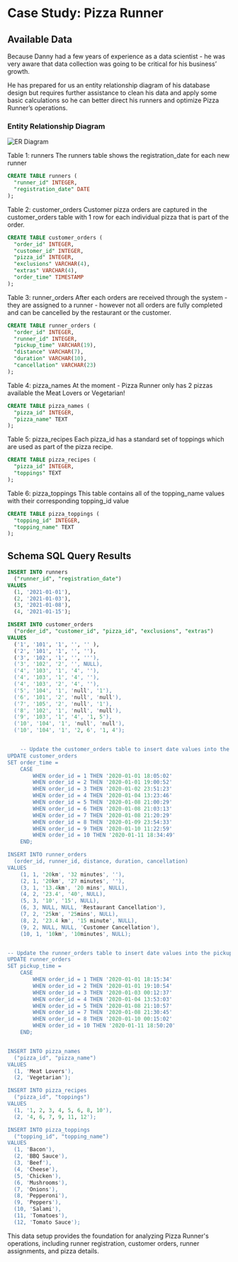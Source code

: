 # Case Study: Pizza Runner


## Available Data
Because Danny had a few years of experience as a data scientist - he was very aware that data collection was going to be critical for his business’ growth.

He has prepared for us an entity relationship diagram of his database design but requires further assistance to clean his data and apply some basic calculations so he can better direct his runners and optimize Pizza Runner’s operations.

### Entity Relationship Diagram
![ER Diagram](https://github.com/Sawant-Chaitanya/Week-2/assets/89839734/c1bc9034-f1ae-4330-92f9-c5031ed92e0c)

Table 1: runners
The runners table shows the registration_date for each new runner

```sql
CREATE TABLE runners (
  "runner_id" INTEGER,
  "registration_date" DATE
);
```

Table 2: customer_orders
Customer pizza orders are captured in the customer_orders table with 1 row for each individual pizza that is part of the order.

```sql
CREATE TABLE customer_orders (
  "order_id" INTEGER,
  "customer_id" INTEGER,
  "pizza_id" INTEGER,
  "exclusions" VARCHAR(4),
  "extras" VARCHAR(4),
  "order_time" TIMESTAMP
);
```

Table 3: runner_orders
After each orders are received through the system - they are assigned to a runner - however not all orders are fully completed and can be cancelled by the restaurant or the customer.

```sql
CREATE TABLE runner_orders (
  "order_id" INTEGER,
  "runner_id" INTEGER,
  "pickup_time" VARCHAR(19),
  "distance" VARCHAR(7),
  "duration" VARCHAR(10),
  "cancellation" VARCHAR(23)
);
```

Table 4: pizza_names
At the moment - Pizza Runner only has 2 pizzas available the Meat Lovers or Vegetarian!

```sql
CREATE TABLE pizza_names (
  "pizza_id" INTEGER,
  "pizza_name" TEXT
);
```

Table 5: pizza_recipes
Each pizza_id has a standard set of toppings which are used as part of the pizza recipe.

```sql
CREATE TABLE pizza_recipes (
  "pizza_id" INTEGER,
  "toppings" TEXT
);
```

Table 6: pizza_toppings
This table contains all of the topping_name values with their corresponding topping_id value

```sql
CREATE TABLE pizza_toppings (
  "topping_id" INTEGER,
  "topping_name" TEXT
);
```

## Schema SQL Query Results

```sql
INSERT INTO runners
  ("runner_id", "registration_date")
VALUES
  (1, '2021-01-01'),
  (2, '2021-01-03'),
  (3, '2021-01-08'),
  (4, '2021-01-15');

INSERT INTO customer_orders
  ("order_id", "customer_id", "pizza_id", "exclusions", "extras")
VALUES
  ('1', '101', '1', '', '' ),
  ('2', '101', '1', '', ''),
  ('3', '102', '1', '', '''),
  ('3', '102', '2', '', NULL),
  ('4', '103', '1', '4', ''),
  ('4', '103', '1', '4', ''),
  ('4', '103', '2', '4', ''),
  ('5', '104', '1', 'null', '1'),
  ('6', '101', '2', 'null', 'null'),
  ('7', '105', '2', 'null', '1'),
  ('8', '102', '1', 'null', 'null'),
  ('9', '103', '1', '4', '1, 5'),
  ('10', '104', '1', 'null', 'null'),
  ('10', '104', '1', '2, 6', '1, 4');


	-- Update the customer_orders table to insert date values into the order_time column
UPDATE customer_orders
SET order_time = 
    CASE 
        WHEN order_id = 1 THEN '2020-01-01 18:05:02'
        WHEN order_id = 2 THEN '2020-01-01 19:00:52'
        WHEN order_id = 3 THEN '2020-01-02 23:51:23'
        WHEN order_id = 4 THEN '2020-01-04 13:23:46'
        WHEN order_id = 5 THEN '2020-01-08 21:00:29'
        WHEN order_id = 6 THEN '2020-01-08 21:03:13'
        WHEN order_id = 7 THEN '2020-01-08 21:20:29'
        WHEN order_id = 8 THEN '2020-01-09 23:54:33'
        WHEN order_id = 9 THEN '2020-01-10 11:22:59'
        WHEN order_id = 10 THEN '2020-01-11 18:34:49'
    END;

INSERT INTO runner_orders
  (order_id, runner_id, distance, duration, cancellation)
VALUES
    (1, 1, '20km', '32 minutes', ''),
    (2, 1, '20km', '27 minutes', ''),
    (3, 1, '13.4km', '20 mins', NULL),
    (4, 2, '23.4', '40', NULL),
    (5, 3, '10', '15', NULL),
    (6, 3, NULL, NULL, 'Restaurant Cancellation'),
    (7, 2, '25km', '25mins', NULL),
    (8, 2, '23.4 km', '15 minute', NULL),
    (9, 2, NULL, NULL, 'Customer Cancellation'),
    (10, 1, '10km', '10minutes', NULL);


-- Update the runner_orders table to insert date values into the pickup_time column
UPDATE runner_orders
SET pickup_time = 
    CASE 
        WHEN order_id = 1 THEN '2020-01-01 18:15:34'
        WHEN order_id = 2 THEN '2020-01-01 19:10:54'
        WHEN order_id = 3 THEN '2020-01-03 00:12:37'
        WHEN order_id = 4 THEN '2020-01-04 13:53:03'
        WHEN order_id = 5 THEN '2020-01-08 21:10:57'
        WHEN order_id = 7 THEN '2020-01-08 21:30:45'
        WHEN order_id = 8 THEN '2020-01-10 00:15:02'
        WHEN order_id = 10 THEN '2020-01-11 18:50:20'
    END;


INSERT INTO pizza_names
  ("pizza_id", "pizza_name")
VALUES
  (1, 'Meat Lovers'),
  (2, 'Vegetarian');

INSERT INTO pizza_recipes
  ("pizza_id", "toppings")
VALUES
  (1, '1, 2, 3, 4, 5, 6, 8, 10'),
  (2, '4, 6, 7, 9, 11, 12');

INSERT INTO pizza_toppings
  ("topping_id", "topping_name")
VALUES
  (1, 'Bacon'),
  (2, 'BBQ Sauce'),
  (3, 'Beef'),
  (4, 'Cheese'),
  (5, 'Chicken'),
  (6, 'Mushrooms'),
  (7, 'Onions'),
  (8, 'Pepperoni'),
  (9, 'Peppers'),
  (10, 'Salami'),
  (11, 'Tomatoes'),
  (12, 'Tomato Sauce');
```

This data setup provides the foundation for analyzing Pizza Runner's operations, including runner registration, customer orders, runner assignments, and pizza details.
